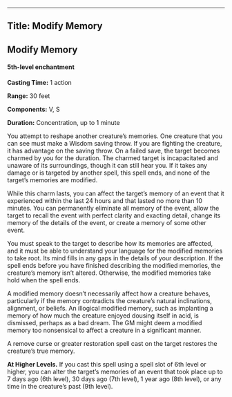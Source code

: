 -------------------------
Title: Modify Memory
-------------------------

## Modify Memory

#### 5th-level enchantment


**Casting Time:** 1 action 

**Range:** 30 feet 

**Components:** V, S 

**Duration:** Concentration, up to 1 minute


You attempt to reshape another creature’s memories. One creature that
you can see must make a Wisdom saving throw. If you are fighting the
creature, it has advantage on the saving throw. On a failed save, the
target becomes charmed by you for the duration. The charmed target is
incapacitated and unaware of its surroundings, though it can still hear
you. If it takes any damage or is targeted by another spell, this spell
ends, and none of the target’s memories are modified.

While this charm lasts, you can affect the target’s memory of an event
that it experienced within the last 24 hours and that lasted no more
than 10 minutes. You can permanently eliminate all memory of the event,
allow the target to recall the event with perfect clarity and exacting
detail, change its memory of the details of the event, or create a
memory of some other event.

You must speak to the target to describe how its
memories are affected, and it must be able to understand your language
for the modified memories to take root. Its mind fills in any gaps in
the details of your description. If the spell ends before you have
finished describing the modified memories, the creature’s memory isn’t
altered. Otherwise, the modified memories take hold when the spell ends.

A modified memory doesn’t necessarily affect how a creature behaves,
particularly if the memory contradicts the creature’s natural
inclinations, alignment, or beliefs. An illogical modified memory, such
as implanting a memory of how much the creature enjoyed dousing itself
in acid, is dismissed, perhaps as a bad dream. The GM might deem a
modified memory too nonsensical to affect a creature in a significant
manner.

A remove curse or greater
restoration spell cast on the target restores the creature’s true
memory.

**At Higher Levels.** If you cast this spell using a spell
slot of 6th level or higher, you can alter the target’s memories of an
event that took place up to 7 days ago (6th level), 30 days ago (7th
level), 1 year ago
(8th level), or any time in the creature’s past (9th level).


